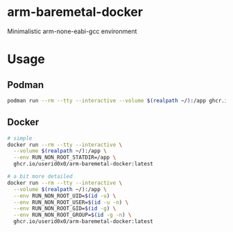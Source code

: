 # arm-baremetal-docker
Minimalistic arm-none-eabi-gcc environment

# Usage
## Podman
```bash
podman run --rm --tty --interactive --volume $(realpath ~/):/app ghcr.io/userid0x0/arm-baremetal-docker:latest
```
## Docker
```bash
# simple
docker run --rm --tty --interactive \
  --volume $(realpath ~/):/app \
  --env RUN_NON_ROOT_STATDIR=/app \
  ghcr.io/userid0x0/arm-baremetal-docker:latest

# a bit more detailed
docker run --rm --tty --interactive \
  --volume $(realpath ~/):/app \
  --env RUN_NON_ROOT_UID=$(id -u) \
  --env RUN_NON_ROOT_USER=$(id -u -n) \
  --env RUN_NON_ROOT_GID=$(id -g) \
  --env RUN_NON_ROOT_GROUP=$(id -g -n) \
  ghcr.io/userid0x0/arm-baremetal-docker:latest
```
